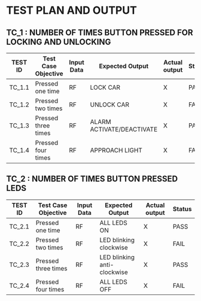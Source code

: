 # TEST PLAN AND OUTPUT

## TC_1 : NUMBER OF TIMES BUTTON PRESSED FOR LOCKING AND UNLOCKING

| TEST ID | Test Case Objective | Input Data  | Expected Output |Actual output| Status|
| ----- | ----- | ------- | ------- | ------ |------ |  
|TC_1.1| Pressed one time | RF | LOCK CAR |X | PASS |
|TC_1.2| Pressed two times | RF | UNLOCK CAR | X | FAIL|
|TC_1.3| Pressed three times | RF | ALARM ACTIVATE/DEACTIVATE| X | PASS|
|TC_1.4| Pressed four times| RF | APPROACH LIGHT | X |FAIL|

## TC_2 : NUMBER OF TIMES BUTTON PRESSED LEDS
| TEST ID | Test Case Objective | Input Data  | Expected Output |Actual output| Status|
| ----- | ----- | ------- | ------- | ------ |------ |  
|TC_2.1| Pressed one time | RF | ALL LEDS ON |X | PASS |
|TC_2.2| Pressed two times | RF | LED blinking clockwise | X | FAIL|
|TC_2.3| Pressed three times | RF | LED blinking anti-clockwise| X | PASS|
|TC_2.4| Pressed four times| RF | ALL LEDS OFF | X |FAIL|
